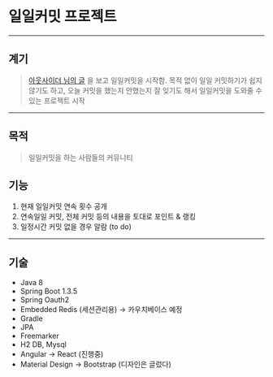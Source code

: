 # 일일커밋 프로젝트
----
## 계기
> [아웃사이더 님의 글](https://blog.outsider.ne.kr/1141) 을 보고 일일커밋을 시작함.
목적 없이 일일 커밋하기가 쉽지 않기도 하고, 오늘 커밋을 했는지 안했는지 잘 잊기도 해서
일일커밋을 도와줄 수 있는 프로젝트 시작

----
## 목적
> 일일커밋을 하는 사람들의 커뮤니티

## 기능
1. 현재 일일커밋 연속 횟수 공개<br/>
2. 연속일일 커밋, 전체 커밋 등의 내용을 토대로 포인트 & 랭킹<br/>
3. 일정시간 커밋 없을 경우 알람 (to do)

----
## 기술
* Java 8
* Spring Boot 1.3.5
* Spring Oauth2  
* Embedded Redis (세션관리용) -> 카우치베이스 예정
* Gradle
* JPA
* Freemarker
* H2 DB, Mysql
* Angular -> React (진행중)
* Material Design -> Bootstrap (디자인은 글렀다)

